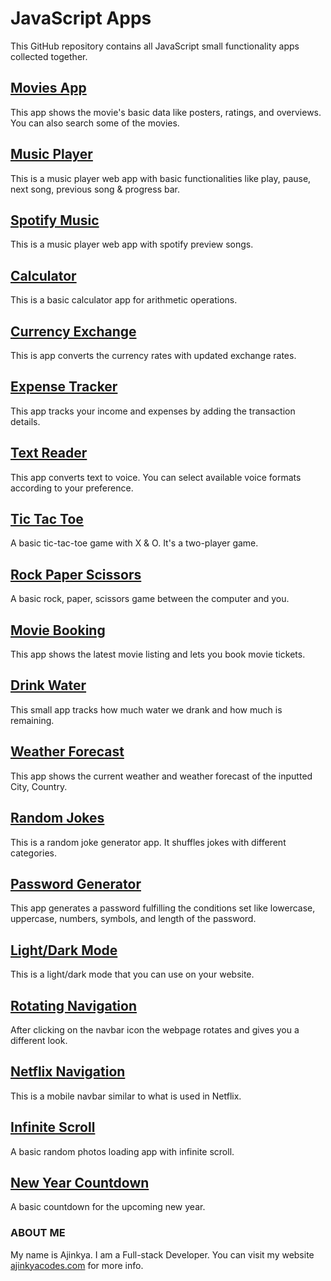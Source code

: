 # JavaScript Apps

This GitHub repository contains all JavaScript small functionality apps collected together.

## [Movies App](https://ajinkyacodes.github.io/javascript-apps/movies-app)
This app shows the movie's basic data like posters, ratings, and overviews. You can also search some of the movies.

## [Music Player](https://ajinkyacodes.github.io/javascript-apps/music-player)
This is a music player web app with basic functionalities like play, pause, next song, previous song & progress bar.

## [Spotify Music](https://ajinkyacodes.github.io/javascript-apps/spotify-music)
This is a music player web app with spotify preview songs.

## [Calculator](https://ajinkyacodes.github.io/javascript-apps/calculator)
This is a basic calculator app for arithmetic operations.

## [Currency Exchange](https://ajinkyacodes.github.io/javascript-apps/currency-exchange)
This is app converts the currency rates with updated exchange rates.

## [Expense Tracker](https://ajinkyacodes.github.io/javascript-apps/expense-tracker)
This app tracks your income and expenses by adding the transaction details.

## [Text Reader](https://ajinkyacodes.github.io/javascript-apps/text-reader)
This app converts text to voice. You can select available voice formats according to your preference.

## [Tic Tac Toe](https://ajinkyacodes.github.io/javascript-apps/tic-tac-toe-basic)
A basic tic-tac-toe game with X & O. It's a two-player game.

## [Rock Paper Scissors](https://ajinkyacodes.github.io/javascript-apps/rock-paper-scissors)
A basic rock, paper, scissors game between the computer and you.

## [Movie Booking](https://ajinkyacodes.github.io/javascript-apps/movie-booking)
This app shows the latest movie listing and lets you book movie tickets.

## [Drink Water](https://ajinkyacodes.github.io/javascript-apps/drink-water)
This small app tracks how much water we drank and how much is remaining.

## [Weather Forecast](https://ajinkyacodes.github.io/javascript-apps/weather-forecast)
This app shows the current weather and weather forecast of the inputted City, Country.

## [Random Jokes](https://ajinkyacodes.github.io/javascript-apps/random-jokes/)
This is a random joke generator app. It shuffles jokes with different categories.

## [Password Generator](https://ajinkyacodes.github.io/javascript-apps/password-generator)
This app generates a password fulfilling the conditions set like lowercase, uppercase, numbers, symbols, and length of the password.

## [Light/Dark Mode](https://ajinkyacodes.github.io/javascript-apps/light-dark-mode)
This is a light/dark mode that you can use on your website.

## [Rotating Navigation](https://ajinkyacodes.github.io/javascript-apps/rotating-navigation)
After clicking on the navbar icon the webpage rotates and gives you a different look.

## [Netflix Navigation](https://ajinkyacodes.github.io/javascript-apps/netflix-navigation)
This is a mobile navbar similar to what is used in Netflix.

## [Infinite Scroll](https://ajinkyacodes.github.io/javascript-apps/infinite-scroll)
A basic random photos loading app with infinite scroll.

## [New Year Countdown](https://ajinkyacodes.github.io/javascript-apps/new-year-countdown)
A basic countdown for the upcoming new year.

### ABOUT ME
My name is Ajinkya. I am a Full-stack Developer. You can visit my website [ajinkyacodes.com](https://ajinkyacodes.com) for more info.

